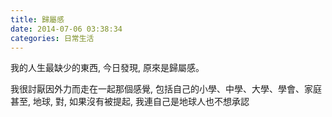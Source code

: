 ```yaml
---
title: 歸屬感
date: 2014-07-06 03:38:34
categories: 日常生活
---
```


我的人生最缺少的東西, 今日發現, 原來是歸屬感。

我很討厭因外力而走在一起那個感覺, 包括自己的小學、中學、大學、學會、家庭甚至, 地球, 對, 如果沒有被提起, 我連自己是地球人也不想承認